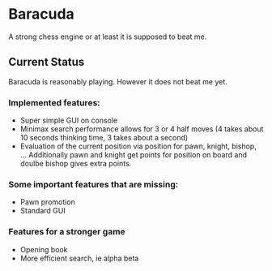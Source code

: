 # Baracuda

A strong chess engine or at least it is supposed to beat me.

## Current Status

Baracuda is reasonably playing. However it does not beat me yet.

### Implemented features:
- Super simple GUI on console
- Minimax search performance allows for 3 or 4 half moves (4 takes about 10 seconds thinking time, 3 takes about a second)
- Evaluation of the current position via position for pawn, knight, bishop, ... Additionally pawn and knight get points for position on board and doulbe bishop gives extra points.

### Some important features that are missing:
- Pawn promotion
- Standard GUI

### Features for a stronger game
- Opening book
- More efficient search, ie alpha beta
